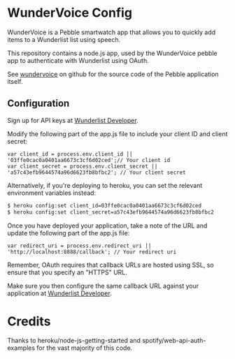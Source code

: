 # WunderVoice Config

WunderVoice is a Pebble smartwatch app that allows you to quickly add items to a Wunderlist list using speech.

This repository contains a node.js app, used by the WunderVoice pebble app to authenticate with Wunderlist using OAuth.

See [wundervoice](https://github.com/alirawashdeh/wundervoice) on github for the source code of the Pebble application itself.


## Configuration

Sign up for API keys at [Wunderlist Developer](https://developer.wunderlist.com).

Modify the following part of the app.js file to include your client ID and client secret:

```
var client_id = process.env.client_id || '03ffe0cac0a0401aa6673c3cf6d02ced';// Your client id
var client_secret = process.env.client_secret || 'a57c43efb9644574a96d6623fb8bfbc2'; // Your client secret
```

Alternatively, if you're deploying to heroku, you can set the relevant environment variables instead:

```sh
$ heroku config:set client_id=03ffe0cac0a0401aa6673c3cf6d02ced
$ heroku config:set client_secret=a57c43efb9644574a96d6623fb8bfbc2
```

Once you have deployed your application, take a note of the URL and update the following part of the app.js file:

```
var redirect_uri = process.env.redirect_uri || 'http://localhost:8888/callback'; // Your redirect uri
```

Remember, OAuth requires that callback URLs are hosted using SSL, so ensure that you specify an "HTTPS" URL.

Make sure you then configure the same callback URL against your application at [Wunderlist Developer](https://developer.wunderlist.com).

# Credits

Thanks to heroku/node-js-getting-started and spotify/web-api-auth-examples for the vast majority of this code.
